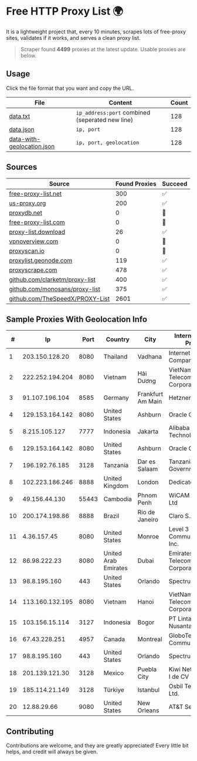 
# Free HTTP Proxy List 🌍

It is a lightweight project that, every 10 minutes, scrapes lots of free-proxy sites, validates if it works, and serves a clean proxy list.


> Scraper found **4499** proxies at the latest update. Usable proxies are below.

## Usage

Click the file format that you want and copy the URL.


|File|Content|Count|
|----|-------|-----|
|[data.txt](https://raw.githubusercontent.com/themiralay/Proxy-List-World/master/data.txt)|`ip_address:port` combined (seperated new line)|128|
|[data.json](https://raw.githubusercontent.com/themiralay/Proxy-List-World/master/data.json)|`ip, port`|128|
|[data-with-geolocation.json](https://raw.githubusercontent.com/themiralay/Proxy-List-World/master/data-with-geolocation.json)|`ip, port, geolocation`|128|

## Sources

|Source|Found Proxies|Succeed|
|------|-------------|-------|
|[free-proxy-list.net](https://free-proxy-list.net)|300|✅|
|[us-proxy.org](https://www.us-proxy.org)|200|✅|
|[proxydb.net](http://proxydb.net)|0|🚫|
|[free-proxy-list.com](https://free-proxy-list.com/?page=&port=&type%5B%5D=http&type%5B%5D=https&up_time=0&search=Search)|0|🚫|
|[proxy-list.download](https://www.proxy-list.download/HTTP)|26|✅|
|[vpnoverview.com](https://vpnoverview.com/privacy/anonymous-browsing/free-proxy-servers)|0|🚫|
|[proxyscan.io](https://www.proxyscan.io)|0|🚫|
|[proxylist.geonode.com](https://proxylist.geonode.com/api/proxy-list?limit=300&page=1&sort_by=lastChecked&sort_type=desc&protocols=http,https)|119|✅|
|[proxyscrape.com](https://api.proxyscrape.com/v2/?request=displayproxies&protocol=http&timeout=10000&country=all&ssl=all&anonymity=all)|478|✅|
|[github.com/clarketm/proxy-list](https://raw.githubusercontent.com/clarketm/proxy-list/master/proxy-list-raw.txt)|400|✅|
|[github.com/monosans/proxy-list](https://raw.githubusercontent.com/monosans/proxy-list/main/proxies/http.txt)|375|✅|
|[github.com/TheSpeedX/PROXY-List](https://raw.githubusercontent.com/TheSpeedX/PROXY-List/master/http.txt)|2601|✅|


## Sample Proxies With Geolocation Info

|#|Ip|Port|Country|City|Internet Service Provider|
|-|--|----|-------|----|-------------------------|
|1|203.150.128.20|8080|Thailand|Vadhana|Internet Thailand Company Ltd|
|2|222.252.194.204|8080|Vietnam|Hải Dương|VietNam Post and Telecom Corporation|
|3|91.107.196.104|8585|Germany|Frankfurt Am Main|Hetzner Online AG|
|4|129.153.164.142|8080|United States|Ashburn|Oracle Corporation|
|5|8.215.105.127|7777|Indonesia|Jakarta|Alibaba (US) Technology Co., Ltd.|
|6|129.153.164.142|8080|United States|Ashburn|Oracle Corporation|
|7|196.192.76.185|3128|Tanzania|Dar es Salaam|Tanzania e-Government Agency|
|8|102.223.186.246|8888|United Kingdom|London|Dedicated Servers|
|9|49.156.44.130|55443|Cambodia|Phnom Penh|WiCAM Corporation Ltd|
|10|200.174.198.86|8888|Brazil|Rio de Janeiro|Claro S.A|
|11|4.36.157.45|8080|United States|Monroe|Level 3 Communications, Inc.|
|12|86.98.222.23|8080|United Arab Emirates|Dubai|Emirates Telecommunications Corporation|
|13|98.8.195.160|443|United States|Orlando|Spectrum|
|14|113.160.132.195|8080|Vietnam|Hanoi|VietNam Post and Telecom Corporation|
|15|103.156.15.114|3127|Indonesia|Bogor|PT Lintas Jaringan Nusantara|
|16|67.43.228.251|4957|Canada|Montreal|GloboTech Communications|
|17|98.8.195.160|443|United States|Orlando|Spectrum|
|18|201.139.121.30|3128|Mexico|Puebla City|Kiwi Networks S A P I de CV|
|19|185.114.21.149|3128|Türkiye|Istanbul|Osbil Technology Ltd.|
|20|12.88.29.66|9080|United States|New Orleans|AT&T Services, Inc.|



## Contributing

Contributions are welcome, and they are greatly appreciated! Every
little bit helps, and credit will always be given.

